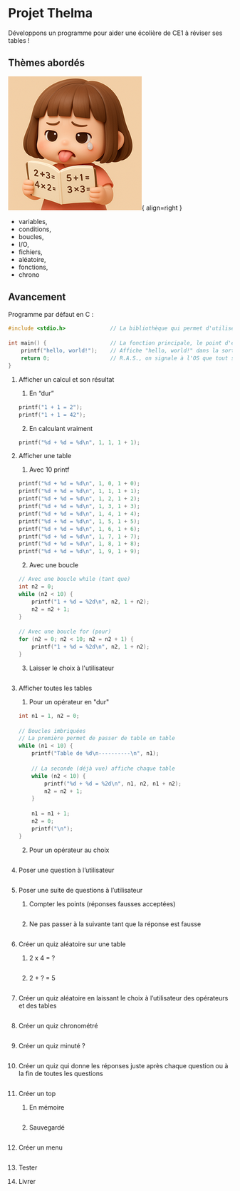 # Projet Thelma

Développons un programme pour aider une écolière de CE1 à réviser ses tables !

## Thèmes abordés

![Thelma](../images/cours/bts-1/10/thelma.png){ align=right }

+   variables, 
+   conditions, 
+   boucles, 
+   I/O, 
+   fichiers, 
+   aléatoire, 
+   fonctions, 
+   chrono

## Avancement

Programme par défaut en C :

```c
#include <stdio.h>              // La bibliothèque qui permet d'utiliser printf.

int main() {                    // La fonction principale, le point d'entrée du programme.
    printf("hello, world!");    // Affiche "hello, world!" dans la sortie standard.
    return 0;                   // R.A.S., on signale à l'OS que tout s'est bien passé.
}
```

1. Afficher un calcul et son résultat

    1. En “dur”

    ```c
    printf("1 + 1 = 2");  
    printf("1 + 1 = 42");  
    ```

    2. En calculant vraiment
    ```c
    printf("%d + %d = %d\n", 1, 1, 1 + 1);
    ```


2. Afficher une table

    1. Avec 10 printf

    ```c
    printf("%d + %d = %d\n", 1, 0, 1 + 0);
    printf("%d + %d = %d\n", 1, 1, 1 + 1);
    printf("%d + %d = %d\n", 1, 2, 1 + 2);
    printf("%d + %d = %d\n", 1, 3, 1 + 3);
    printf("%d + %d = %d\n", 1, 4, 1 + 4);
    printf("%d + %d = %d\n", 1, 5, 1 + 5);
    printf("%d + %d = %d\n", 1, 6, 1 + 6);
    printf("%d + %d = %d\n", 1, 7, 1 + 7);
    printf("%d + %d = %d\n", 1, 8, 1 + 8);
    printf("%d + %d = %d\n", 1, 9, 1 + 9);
    ```

    2. Avec une boucle

    ```c
    // Avec une boucle while (tant que)
    int n2 = 0;    
    while (n2 < 10) {
        printf("1 + %d = %2d\n", n2, 1 + n2);
        n2 = n2 + 1;
    }

    // Avec une boucle for (pour)
    for (n2 = 0; n2 < 10; n2 = n2 + 1) {
        printf("1 + %d = %2d\n", n2, 1 + n2);
    }
    ```

    3. Laisser le choix à l'utilisateur
    ```c
    ```

3. Afficher toutes les tables

    1. Pour un opérateur en "dur"

    ```c
    int n1 = 1, n2 = 0;

    // Boucles imbriquées
    // La première permet de passer de table en table
    while (n1 < 10) {
        printf("Table de %d\n----------\n", n1);
        
        // La seconde (déjà vue) affiche chaque table
        while (n2 < 10) {
            printf("%d + %d = %2d\n", n1, n2, n1 + n2);
            n2 = n2 + 1;
        }

        n1 = n1 + 1;
        n2 = 0;
        printf("\n");
    }
    ```

    2. Pour un opérateur au choix 

    ```c
    
    ```
    
4. Poser une question à l’utilisateur

    ```c
    
    ```
    
5. Poser une suite de questions à l’utilisateur

    1. Compter les points (réponses fausses acceptées)

    ```c
    
    ```
    
    2. Ne pas passer à la suivante tant que la réponse est fausse

    ```c
    
    ```
    
6. Créer un quiz aléatoire sur une table

    1. 2 x 4 = ?

    ```c
    
    ```
    
    2. 2 + ? = 5

    ```c
    
    ```
    
7. Créer un quiz aléatoire en laissant le choix à l’utilisateur des opérateurs et des tables

    ```c
    
    ```
    
8. Créer un quiz chronométré

    ```c
    
    ```
    
9. Créer un quiz minuté ?

    ```c
    
    ```
    
10. Créer un quiz qui donne les réponses juste après chaque question ou à la fin de toutes les questions 

    ```c
    
    ```
    
11. Créer un top
    1. En mémoire

    ```c
    
    ```
    
    2. Sauvegardé

    ```c
    
    ```
    
12. Créer un menu

    ```c
    
    ```
    
13. Tester
    
14. Livrer